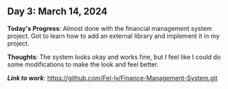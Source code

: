 ## Day 3: March 14, 2024

**Today's Progress**: Almost done with the financial management system project.  Got to learn how to add an external library and implement it in my project.

__Thoughts__: The system looks okay and works fine, but I feel like I could do some modifications to make the look and feel better.

___Link to work___: https://github.com/Fel-ly/Finance-Management-System.git

